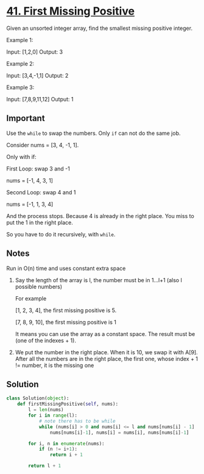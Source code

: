 # [41. First Missing Positive](https://leetcode.com/problems/first-missing-positive/)

Given an unsorted integer array, find the smallest missing positive integer.

Example 1:

Input: [1,2,0]
Output: 3

Example 2:

Input: [3,4,-1,1]
Output: 2

Example 3:

Input: [7,8,9,11,12]
Output: 1

## Important

Use the `while` to swap the numbers. Only `if` can not do the same job.

Consider nums = [3, 4, -1, 1].

Only with if:

First Loop: swap 3 and -1

  nums = [-1, 4, 3, 1]

Second Loop: swap 4 and 1

  nums = [-1, 1, 3, 4]
  
And the process stops. Because 4 is already in the right place. You miss to put the 1 in the right place.

So you have to do it recursively, with `while`.


## Notes

Run in O(n) time and uses constant extra space

1. Say the length of the array is l, the number must be in 1...l+1 (also l possible numbers)

	For example 

    [1, 2, 3, 4], the first missing positive is 5.

    [7, 8, 9, 10], the first missing positive is 1

    It means you can use the array as a constant space. The result must be (one of the indexes + 1).

2. We put the number in the right place. When it is 10, we swap it with A[9].
After all the numbers are in the right place, the first one, whose index + 1 != number, it is the missing one


## Solution

```python
class Solution(object):
    def firstMissingPositive(self, nums):
        l = len(nums)
        for i in range(l):
            # note there has to be while
            while (nums[i] > 0 and nums[i] <= l and nums[nums[i] - 1] != nums[i]):
                nums[nums[i]-1], nums[i] = nums[i], nums[nums[i]-1]

        for i, n in enumerate(nums):
            if (n != i+1):
                return i + 1

        return l + 1

```
